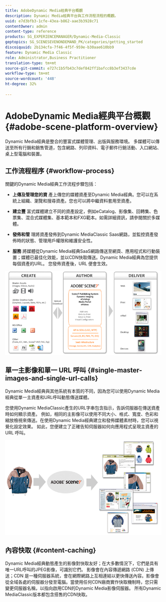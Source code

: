 ```yaml
---
title: AdobeDynamic Media經典平台概觀
description: Dynamic Media經典平台與工作流程流程的概觀。
uuid: e7d3bfb3-1cfe-43ea-b862-aae3b3928c71
contentOwner: admin
content-type: reference
products: SG_EXPERIENCEMANAGER/Dynamic-Media-Classic
geptopics: SG_SCENESEVENONDEMAND_PK/categories/getting_started
discoiquuid: 2b134cfa-7f46-4f5f-959e-b30aae610bb9
feature: Dynamic Media Classic
role: Administrator,Business Practitioner
translation-type: tm+mt
source-git-commit: e727c1b5fb43c7def842ff1bafcc8b3ef3437cde
workflow-type: tm+mt
source-wordcount: '448'
ht-degree: 32%

---
```



# AdobeDynamic Media經典平台概觀{#adobe-scene-platform-overview}

Dynamic Media經典是整合的豐富式媒體管理、出版與服務環境。 多媒體可以傳送至所有行銷和銷售管道，包含網路、列印資料、電子郵件行銷活動、入口網站、桌上型電腦和裝置。

## 工作流程程序 {#workflow-process}

關鍵的Dynamic Media經典工作流程步驟包括：

* **上傳及管理您的資**
產上傳您的媒體資產至Dynamic Media經典。您可以在系統上組織、瀏覽和搜尋資產。您也可以將中繼資料套用至資產。

* **建立豐**
富式媒體建立不同的資產設定，例如eCatalog、影像集、回轉集、色票集、混合式媒體集、基本範本和FXG範本。如需詳細資訊，請參閱關於多媒體。

* **發佈和管**
理將資產發佈到Dynamic MediaClassic Saas網路，並監控資產發佈時的狀態、管理用戶權限和維護安全性。

* **服務**
將媒體從Dynamic Media經典SaaS網路傳送至網頁、應用程式和行動裝置；媒體已最佳化效能，並以CDN快取傳送。Dynamic Media經典為您提供每個資產的URL。 您發佈資產後，URL 便會生效。

![Dynamic Media經典工作流程程式](/help/assets/gs_workflow.png)

## 單一主影像和單一 URL 呼叫 {#single-master-images-and-single-url-calls}

Dynamic Media經典與其他系統有本質的不同，因為您可以使用Dynamic Media經典從單一主資產和URL呼叫動態傳送媒體。

您使用Dynamic MediaClassic產生的URL字串包含指示，告訴伺服器在傳送資產時如何顯示資產。 例如，相同的主影像可以使用不同大小、格式、寬度、色彩和縮放檢視來傳送。在使用Dynamic Media經典建立和發佈媒體素材時，您可以視覺化設定效果。 如此，您便建立了正確告知伺服器如何向應用程式呈現主資產的 URL 呼叫。

![Dynamic Media經典可以針對不同尺寸和格式的不同媒體提供相同的主影像。](/help/assets/gs_dynamic_publishing.png)

## 內容快取 {#content-caching}

Dynamic Media經典動態產生的影像對快取友好；在大多數情況下，它們是具有唯一URL呼叫的JPEG影像，可識別它們。 影像會在內容傳遞網路 (CDN) 上傳送；CDN 是一種伺服器系統，會在網際網路上互相連結以更快傳送內容。影像會從全域各處的伺服器分發至電腦。當使用任何CDN廠商實作快取機制時，您只需變更伺服器名稱，以指向啟用CDN的Dynamic Media影像伺服器。 所有Dynamic MediaClassic版本都包含搭售的CDN快取。
